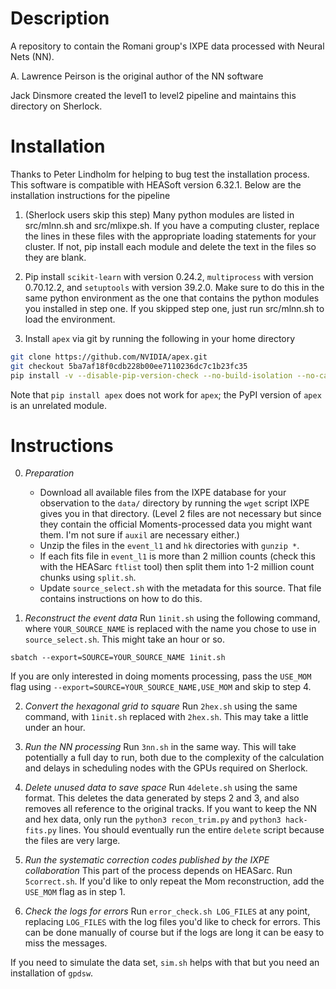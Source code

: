 # Description

A repository to contain the Romani group's IXPE data processed with Neural Nets (NN).

A. Lawrence Peirson is the original author of the NN software

Jack Dinsmore created the level1 to level2 pipeline and maintains this directory on Sherlock.

# Installation

Thanks to Peter Lindholm for helping to bug test the installation process. This software is compatible with HEASoft version 6.32.1. Below are the installation instructions for the pipeline

1. (Sherlock users skip this step) Many python modules are listed in src/mlnn.sh and src/mlixpe.sh. If you have a computing cluster, replace the lines in these files with the appropriate loading statements for your cluster. If not, pip install each module and delete the text in the files so they are blank.

2. Pip install `scikit-learn` with version 0.24.2, `multiprocess` with version 0.70.12.2, and `setuptools` with version 39.2.0. Make sure to do this in the same python environment as the one that contains the python modules you installed in step one. If you skipped step one, just run src/mlnn.sh to load the environment.

3. Install `apex` via git by running the following in your home directory
```bash
git clone https://github.com/NVIDIA/apex.git
git checkout 5ba7af18f0cdb228b00ee7110236dc7c1b23fc35
pip install -v --disable-pip-version-check --no-build-isolation --no-cache-dir ./
```
Note that `pip install apex` does not work for `apex`; the PyPI version of `apex` is an unrelated module.


# Instructions

0. *Preparation*
    - Download all available files from the IXPE database for your observation to the `data/` directory by running the `wget` script IXPE gives you in that directory. (Level 2 files are not necessary but since they contain the official Moments-processed data you might want them. I'm not sure if `auxil` are necessary either.)
    - Unzip the files in the `event_l1` and `hk` directories with `gunzip *`.
    - If each fits file in `event_l1` is more than 2 million counts (check this with the HEASarc `ftlist` tool) then split them into 1-2 million count chunks using `split.sh`.
    - Update `source_select.sh` with the metadata for this source. That file contains instructions on how to do this.

1. *Reconstruct the event data* Run `1init.sh` using the following command, where `YOUR_SOURCE_NAME` is replaced with the name you chose to use in `source_select.sh`. This might take an hour or so.
```
sbatch --export=SOURCE=YOUR_SOURCE_NAME 1init.sh
```
If you are only interested in doing moments processing, pass the `USE_MOM` flag using `--export=SOURCE=YOUR_SOURCE_NAME,USE_MOM` and skip to step 4.

2. *Convert the hexagonal grid to square* Run `2hex.sh` using the same command, with `1init.sh` replaced with `2hex.sh`. This may take a little under an hour.

3. *Run the NN processing* Run `3nn.sh` in the same way. This will take potentially a full day to run, both due to the complexity of the calculation and delays in scheduling nodes with the GPUs required on Sherlock.

4. *Delete unused data to save space* Run `4delete.sh` using the same format. This deletes the data generated by steps 2 and 3, and also removes all reference to the original tracks. If you want to keep the NN and hex data, only run the `python3 recon_trim.py` and `python3 hack-fits.py` lines. You should eventually run the entire `delete` script because the files are very large.

5. *Run the systematic correction codes published by the IXPE collaboration* This part of the process depends on HEASarc. Run `5correct.sh`. If you'd like to only repeat the Mom reconstruction, add the `USE_MOM` flag as in step 1.

6. *Check the logs for errors* Run `error_check.sh LOG_FILES` at any point, replacing `LOG_FILES` with the log files you'd like to check for errors. This can be done manually of course but if the logs are long it can be easy to miss the messages.

If you need to simulate the data set, `sim.sh` helps with that but you need an installation of `gpdsw`.

